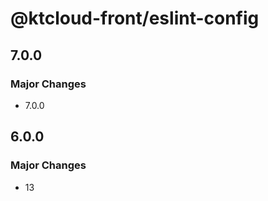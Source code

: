 # @ktcloud-front/eslint-config

## 7.0.0

### Major Changes

- 7.0.0

## 6.0.0

### Major Changes

- 13
